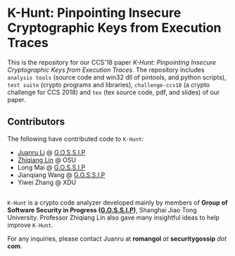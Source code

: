 # K-Hunt: Pinpointing Insecure Cryptographic Keys from Execution Traces

This is the repository for our CCS'18 paper *K-Hunt: Pinpointing Insecure Cryptographic Keys from Execution Traces*.
The repository includes `analysis tools` (source code and win32 dll of pintools, and python scripts), `test suite` (crypto programs and libraries), `challenge-ccs18` (a crypto challenge for CCS 2018) and `tex` (tex source code, pdf, and slides) of our paper.

## Contributors

The following have contributed code to `K-Hunt`:
* [Juanru Li](https://loccs.sjtu.edu.cn/~romangol) @ [G.O.S.S.I.P](https://loccs.sjtu.edu.cn/wiki)
* [Zhiqiang Lin](http://web.cse.ohio-state.edu/~lin.3021/) @ OSU
* Long Mai @ [G.O.S.S.I.P](https://loccs.sjtu.edu.cn/wiki)
* Jianqiang Wang @ [G.O.S.S.I.P](https://loccs.sjtu.edu.cn/wiki)
* Yiwei Zhang @ XDU


## 

`K-Hunt` is a crypto code analyzer developed mainly by members of **Group of Software Security in Progress ([G.O.S.S.I.P](https://loccs.sjtu.edu.cn/wiki))**, Shanghai Jiao Tong University. Professor Zhiqiang Lin also gave many insightful ideas to help improve `K-Hunt`.

For any inquiries, please contact Juanru at **romangol** *at* **securitygossip** *dot* **com**.

